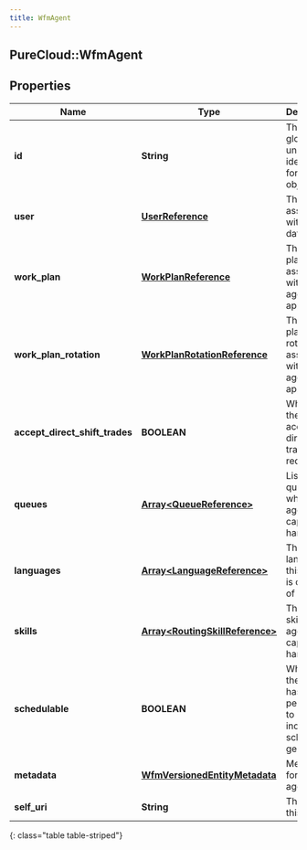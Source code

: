 ```yaml
---
title: WfmAgent
---
```

## PureCloud::WfmAgent

## Properties

|Name | Type | Description | Notes|
|------------ | ------------- | ------------- | -------------|
| **id** | **String** | The globally unique identifier for the object. | [optional] |
| **user** | [**UserReference**](UserReference.html) | The user associated with this data | [optional] |
| **work_plan** | [**WorkPlanReference**](WorkPlanReference.html) | The work plan associated with this agent, if applicable | [optional] |
| **work_plan_rotation** | [**WorkPlanRotationReference**](WorkPlanRotationReference.html) | The work plan rotation associated with this agent, if applicable | [optional] |
| **accept_direct_shift_trades** | **BOOLEAN** | Whether the agent accepts direct shift trade requests | [optional] |
| **queues** | [**Array&lt;QueueReference&gt;**](QueueReference.html) | List of queues to which this agent is capable of handling | [optional] |
| **languages** | [**Array&lt;LanguageReference&gt;**](LanguageReference.html) | The list of languages this agent is capable of handling | [optional] |
| **skills** | [**Array&lt;RoutingSkillReference&gt;**](RoutingSkillReference.html) | The list of skills this agent is capable of handling | [optional] |
| **schedulable** | **BOOLEAN** | Whether the agent has the permission to be included in schedule generation | [optional] |
| **metadata** | [**WfmVersionedEntityMetadata**](WfmVersionedEntityMetadata.html) | Metadata for this agent | [optional] |
| **self_uri** | **String** | The URI for this object | [optional] |
{: class="table table-striped"}



